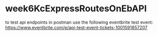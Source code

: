 # week6KcExpressRoutesOnEbAPI

to test api endpoints in postman use the following eventbrite test event: https://www.eventbrite.com/e/api-test-event-tickets-1001591857207
